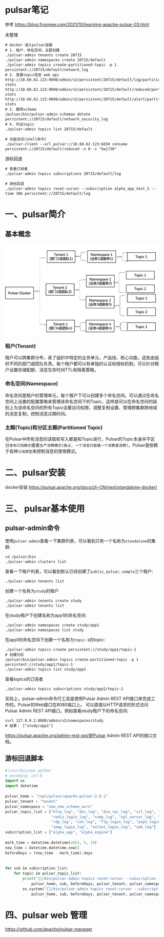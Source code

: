 # pulsar笔记

参考 https://blog.frognew.com/2021/10/learning-apache-pulsar-03.html



未整理

```
# docker 进入pulsar容器
# 1. 租户，命名空间，主题创建
./pulsar-admin tenants create 20715
./pulsar-admin namespaces create 20715/default
./pulsar-admin topics create-partitioned-topic -p 1 persistent://20715/default/network_log
# 2. 查看topic信息 web api
http://10.60.62.123:9090/admin/v2/persistent/20715/default/log/partitioned-stats
http://10.60.62.123:9090/admin/v2/persistent/20715/default/reduced/partitioned-stats
http://10.60.62.123:9090/admin/v2/persistent/20715/default/alert/partitioned-stats
# 3. 删除schema
/pulsar/bin/pulsar-admin schemas delete persistent://20715/default/network_security_log
# 4. 列出topic
./pulsar-admin topics list 20715/default

# 功能测试(shell命令)
./pulsar-client --url pulsar://10.60.62.123:6650 consume persistent://20715/default/reduced -n 0 -s "hwj730"
```



游标回退

```shell
# 查看订阅者
./pulsar-admin topics subscriptions 20715/default/log

# 游标回退
./pulsar-admin topics reset-cursor --subscription alpha_app_test_5 --time 30m persistent://20715/default/log
```

# 一、pulsar简介





## 基本概念

<img src="pulsar.assets/pulsar-logical-arch.png" alt="pulsar-logical-arch.png" style="zoom:80%;" />



### 租户(Tenant)

租户可以跨集群分布，表了组织中特定的业务单元，产品线、核心功能，这些由组织不同的部门或团队负责。每个租户都可以有单独的认证和授权机制，可以针对租户设置存储配额、消息生存时间TTL和隔离策略。

### 命名空间(Namespace)

命名空间是租户的管理单元，每个租户下可以创建多个命名空间。可以通过在命名空间上设置的配置策略来管理该命名空间下的Topic，这样就可以在命名空间的级别上为该命名空间的所有Topic设置访问权限、调整复制设置、管理跨集群跨地域的消息复制，控制消息过期时间。

### 主题(Topic)和分区主题(Partitioned Topic)

在Pulsar中所有消息的读取和写入都是和Topic进行，Pulsar的Topic本身并不区分`发布订阅模式`或者`生产消费模式(独占, 一个消息只能被一个消费者消费)`，Pulsar是依赖于各种`订阅类型`来控制消息的使用模式。



# 二、pulsar安装

docker安装 https://pulsar.apache.org/docs/zh-CN/next/standalone-docker/



# 三、 pulsar基本使用



## pulsar-admin命令

使用`pulsar-admin`查看一下集群列表，可以看到只有一个名称为`standalone`的集群:

```shell
cd /pulsar/bin
./pulsar-admin clusters list
```

查看一下租户列表，可以看到默认已经创建了`public`, `pulsar`, `sample`三个租户:

```shell
./pulsar-admin tenants list
```

创建一个名称为`study`的租户

```shell
./pulsar-admin tenants create study
./pulsar-admin tenants list
```

在study租户下创建名称为app1的命名空间:

```shell
./pulsar-admin namespaces create study/app1
./pulsar-admin namespaces list study
```

在app1的命名空间下创建一个名称为`topic-1`的topic:

```shell
./pulsar-admin topics create persistent://study/app1/topic-1
# 创建分区
/pulsar/bin/pulsar-admin topics create-partitioned-topic -p 1 persistent://study/app1/topic-1
./pulsar-admin topics list study/app1
```

查看topics的订阅者

```shell
./pulsar-admin topics subscriptions study/app1/topic-1
```





实际上，pulsar-admin命令行工具是使用Pulsar Admin REST API接口来完成工作的。Pulsar的Web接口在8080端口上。 可以直接以HTTP请求的形式访问Pulsar Admin REST API接口，例如查看study租户下的命名空间:

```
curl 127.0.0.1:8080/admin/v2/namespaces/study
# 结果： ["study/app1"]
```

https://pulsar.apache.org/admin-rest-api/是Pulsar Admin REST API的接口文档。



## 游标回退脚本

```python
#!/usr/bin/env python
# encoding: utf-8
import os
import datetime

pulsar_home = "/opt/pulsar/apache-pulsar-2.8.1"
pulsar_tenant = "tenant"
pulsar_namespace = "new_new_schema_avro"
pulsar_topic_list = ["http_log", "dns_log", "dce_rpc_log", "ssl_log", "icmp_log", "db2_log", "ldap_log", "redis_log",
                     "redis_login_log", "snmp_log", "sql_server_log", "http_login_log", "mysql_log", "ntlm_log",
                     "rdp_log", "ssh_log", "ftp_login_log", "pop3_login_log", "smtp_login_log", "oracle_log", "tcp_log",
                     "imap_login_log", "telnet_login_log", "smb_log"]
subscription_list = ["alpha_app", "alpha_engine"]

mark_time = datetime.datetime(2022, 5, 19)
now_time = datetime.datetime.now()
beforeDays = (now_time - mark_time).days


for sub in subscription_list:
    for topic in pulsar_topic_list:
        print("{}/bin/pulsar-admin topics reset-cursor --subscription {} --time {}d persistent://{}/{}/{}".format(
            pulsar_home, sub, beforeDays, pulsar_tenant, pulsar_namespace, topic))
        os.system("{}/bin/pulsar-admin topics reset-cursor --subscription {} --time {}d persistent://{}/{}/{}".format(
            pulsar_home, sub, beforeDays, pulsar_tenant, pulsar_namespace, topic))

```





# 四、pulsar web 管理

https://github.com/apache/pulsar-manager






